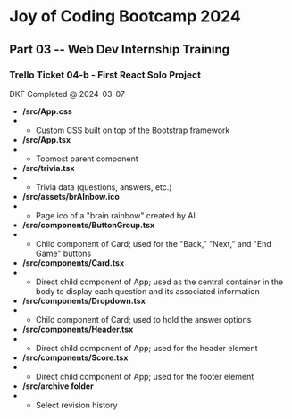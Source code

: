 # Joy of Coding Bootcamp 2024

## Part 03 -- Web Dev Internship Training

### Trello Ticket 04-b - First React Solo Project

DKF Completed @ 2024-03-07

* **/src/App.css**
* * Custom CSS built on top of the Bootstrap framework
* **/src/App.tsx**
* * Topmost parent component
* **/src/trivia.tsx**
* * Trivia data (questions, answers, etc.)
* **/src/assets/brAInbow.ico**
* * Page ico of a "brain rainbow" created by AI
* **/src/components/ButtonGroup.tsx**
* * Child component of Card; used for the "Back," "Next," and "End Game" buttons
* **/src/components/Card.tsx**
* * Direct child component of App; used as the central container in the body to display each question and its associated information
* **/src/components/Dropdown.tsx**
* * Child component of Card; used to hold the answer options
* **/src/components/Header.tsx**
* * Direct child component of App; used for the header element
* **/src/components/Score.tsx**
* * Direct child component of App; used for the footer element
* **/src/archive folder**
* * Select revision history
